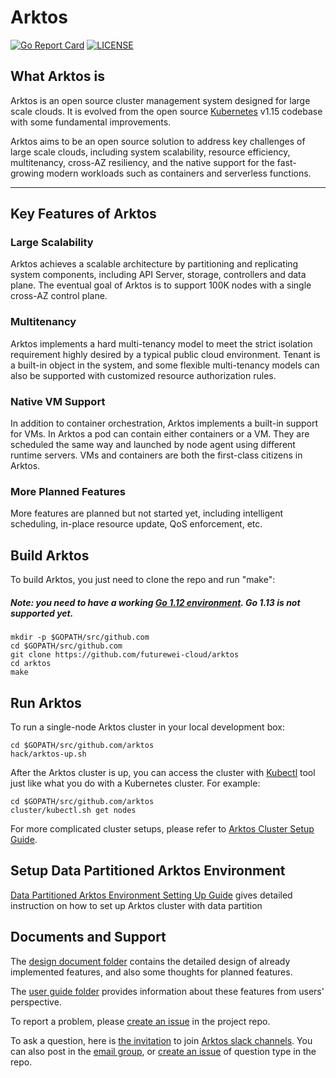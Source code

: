 # Arktos



[![Go Report Card](https://goreportcard.com/badge/github.com/futurewei-cloud/arktos)](https://goreportcard.com/report/github.com/futurewei-cloud/arktos)
[![LICENSE](https://img.shields.io/badge/license-apache%202.0-green)](https://github.com/futurewei-cloud/arktos/blob/master/LICENSE)


## What Arktos is

Arktos is an open source cluster management system designed for large scale clouds. It is evolved from the open source [Kubernetes](https://github.com/kubernetes/kubernetesh) v1.15 codebase with some fundamental improvements. 

Arktos aims to be an open source solution to address key challenges of large scale clouds, including system scalability, resource efficiency, multitenancy, cross-AZ resiliency, and the native support for the fast-growing modern workloads such as containers and serverless functions. 

----

## Key Features of Arktos


### Large Scalability

Arktos achieves a scalable architecture by partitioning and replicating system components, including API Server, storage, controllers and data plane. The eventual goal of Arktos is to support 100K nodes with a single cross-AZ control plane.

### Multitenancy

Arktos implements a hard multi-tenancy model to meet the strict isolation requirement highly desired by a typical public cloud environment. Tenant is a built-in object in the system, and some flexible multi-tenancy models can also be supported with customized resource authorization rules.

### Native VM Support

In addition to container orchestration, Arktos implements a built-in support for VMs. In Arktos a pod can contain either containers or a VM. They are scheduled the same way and launched by node agent using different runtime servers. VMs and containers are both the first-class citizens in Arktos.


### More Planned Features

More features are planned but not started yet, including intelligent scheduling, in-place resource update, QoS enforcement, etc.


## Build Arktos


To build Arktos, you just need to clone the repo and run "make":

##### Note: you need to have a working [Go 1.12 environment](https://golang.org/doc/install). Go 1.13 is not supported yet.

```
mkdir -p $GOPATH/src/github.com
cd $GOPATH/src/github.com
git clone https://github.com/futurewei-cloud/arktos
cd arktos
make
```

## Run Arktos

To run a single-node Arktos cluster in your local development box:

```
cd $GOPATH/src/github.com/arktos
hack/arktos-up.sh
```

After the Arktos cluster is up, you can access the cluster with [Kubectl](https://kubernetes.io/docs/tasks/tools/install-kubectl/) tool just like what you do with a Kubernetes cluster. For example:

```
cd $GOPATH/src/github.com/arktos
cluster/kubectl.sh get nodes
```

For more complicated cluster setups, please refer to [Arktos Cluster Setup Guide](https://github.com/futurewei-cloud/arktos/blob/master/docs/setup-guide/multi-node-dev-cluster.md).   

## Setup Data Partitioned Arktos Environment

[Data Partitioned Arktos Environment Setting Up Guide](docs/setup-guide/arktos-apiserver-partition.md) gives detailed instruction on how to set up Arktos cluster with data partition

## Documents and Support

The [design document folder](https://github.com/futurewei-cloud/arktos/tree/master/docs/design-proposals/) contains the detailed design of already implemented features, and also some thoughts for planned features.

The [user guide folder](https://github.com/futurewei-cloud/arktos/tree/master/docs/user-guide/) provides information about these features from users' perspective.

To report a problem, please [create an issue](https://github.com/futurewei-cloud/arktos/issues) in the project repo. 

To ask a question, here is [the invitation](https://join.slack.com/t/arktosworkspace/shared_invite/zt-cmak5gjq-rBxX4vX2TGMyNeU~jzAMLQ) to join [Arktos slack channels](http://arktosworkspace.slack.com/). You can also post in the [email group](https://groups.google.com/forum/#!forum/arktos-user), or [create an issue](https://github.com/futurewei-cloud/arktos/issues) of question type in the repo.
